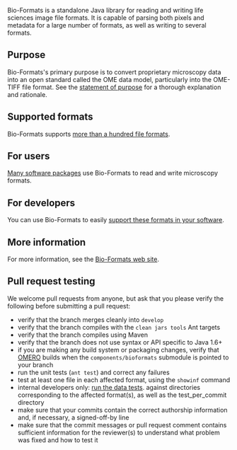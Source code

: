 Bio-Formats is a standalone Java library for reading and writing life sciences
image file formats. It is capable of parsing both pixels and metadata for a
large number of formats, as well as writing to several formats.


Purpose
-------

Bio-Formats's primary purpose is to convert proprietary microscopy data into 
an open standard called the OME data model, particularly into the OME-TIFF 
file format. See the [statement of purpose](http://www.openmicroscopy.org/site/support/bio-formats/about/index.html) 
for a thorough explanation and rationale.


Supported formats
-----------------

Bio-Formats supports [more than a hundred file
formats](http://www.openmicroscopy.org/site/support/bio-formats/supported-formats.html).


For users
---------

[Many software
packages](http://www.openmicroscopy.org/site/support/bio-formats/users/index.html)
use Bio-Formats to read and write microscopy formats.


For developers
--------------

You can use Bio-Formats to easily [support these formats in your
software](http://www.openmicroscopy.org/site/support/bio-formats/developers/java-library.html).


More information
----------------

For more information, see the [Bio-Formats web
site](http://www.openmicroscopy.org/site/products/bio-formats).


Pull request testing
--------------------

We welcome pull requests from anyone, but ask that you please verify the
following before submitting a pull request:

 * verify that the branch merges cleanly into ```develop```
 * verify that the branch compiles with the ```clean jars tools``` Ant targets
 * verify that the branch compiles using Maven
 * verify that the branch does not use syntax or API specific to Java 1.6+
 * if you are making any build system or packaging changes, verify that
   [OMERO](https://github.com/openmicroscopy/openmicroscopy) builds when the
   ```components/bioformats``` submodule is pointed to your branch
 * run the unit tests (```ant test```) and correct any failures
 * test at least one file in each affected format, using the ```showinf```
   command
 * internal developers only: [run the data
   tests](http://www.openmicroscopy.org/site/support/bio-formats/developers/commit-testing.html).
   against directories corresponding to the affected format(s), as well as the
   test_per_commit directory
 * make sure that your commits contain the correct authorship information and,
   if necessary, a signed-off-by line
 * make sure that the commit messages or pull request comment contains
   sufficient information for the reviewer(s) to understand what problem was
   fixed and how to test it
